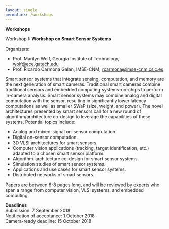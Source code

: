 ```yaml
---
layout: single
permalink: /workshops
---
```

**Workshops**

Workshop I: **Workshop on Smart Sensor Systems**

Organizers:
- Prof. Marilyn Wolf, Georgia Institute of Technology, <a href="mailto:wolf@ece.gatech.edu">wolf@ece.gatech.edu</a>
- Prof. Ricardo Carmona Galan, IMSE-CNM, <a href="mailto:rcarmona@imse-cnm.csic.es">rcarmona@imse-cnm.csic.es</a>

Smart sensor systems that integrate sensing, computation, and memory are the next generation of smart cameras. Traditional smart cameras combine traditional sensors and embedded computing systems-on-chips to perform in-camera analysis. Smart sensor systems may combine analog and digital computation with the sensor, resulting in significantly lower latency computations as well as smaller SWaP (size, weight, and power). The novel architectures presented by smart sensors call for a new round of algorithm/architecture co-design to leverage the capabilities of these systems.
Potential topics include:
- Analog and mixed-signal on-sensor computation.
- Digital on-sensor computation.
- 3D VLSI architectures for smart sensors.
- Computer vision applications (tracking, target identification, etc.) adapted to a chosen smart sensor platform.
- Algorithm-architecture co-design for smart sensor systems.
- Simulation studies of smart sensor systems.
- Applications and use cases for smart sensor systems.
- Distributed networks of smart sensors.

Papers are between 6-8 pages long, and will be reviewed by experts who span a range from computer vision, VLSI systems, and embedded computing.

**Deadlines**<br/>
Submission: 7 September 2018<br/>
Notification of acceptance: 1 October 2018<br/>
Camera-ready deadline: 15 October 2018<br/>

